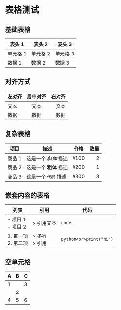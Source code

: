 # 表格测试

## 基础表格

| 表头 1   | 表头 2   | 表头 3   |
| -------- | -------- | -------- |
| 单元格 1 | 单元格 2 | 单元格 3 |
| 数据 1   | 数据 2   | 数据 3   |

## 对齐方式

| 左对齐 | 居中对齐 | 右对齐 |
| :----- | :------: | -----: |
| 文本   |   文本   |   文本 |
| 数据   |   数据   |   数据 |

## 复杂表格

| 项目   | 描述                   | 价格  | 数量 |
| ------ | ---------------------- | :---: | ---: |
| 商品 1 | 这是一个 *斜体* 描述   | ¥100  |    2 |
| 商品 2 | 这是一个 **粗体** 描述 | ¥200  |    1 |
| 商品 3 | 这是一个 `代码` 描述   | ¥300  |    3 |

## 嵌套内容的表格

| 列表                   | 引用             | 代码                        |
| ---------------------- | ---------------- | --------------------------- |
| - 项目 1<br>- 项目 2   | > 引用文本       | `code`                      |
| 1. 第一项<br>2. 第二项 | > 多行<br>> 引用 | ```python<br>print("hi")``` |

## 空单元格

| A   | B   | C   |
| --- | --- | --- |
| 1   |     | 3   |
|     | 2   |     |
| 4   | 5   | 6   |